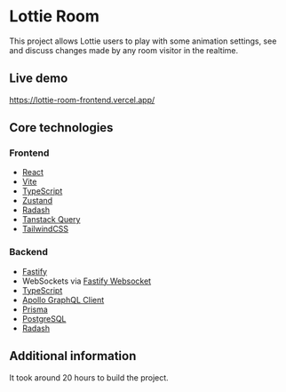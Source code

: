 # Lottie Room

This project allows Lottie users to play with some animation settings, see and discuss changes made by any room visitor in the realtime.

## Live demo

https://lottie-room-frontend.vercel.app/

## Core technologies

### Frontend

- [React](https://react.dev/)
- [Vite](https://vitejs.dev/)
- [TypeScript](https://www.typescriptlang.org/)
- [Zustand](https://github.com/pmndrs/zustand)
- [Radash](https://radash-docs.vercel.app/docs/getting-started)
- [Tanstack Query](https://tanstack.com/query/latest)
- [TailwindCSS](https://tailwindcss.com/)

### Backend

- [Fastify](https://fastify.dev/)
- WebSockets via [Fastify Websocket](https://github.com/fastify/fastify-websocket)
- [TypeScript](https://www.typescriptlang.org/)
- [Apollo GraphQL Client](https://www.apollographql.com/)
- [Prisma](https://www.prisma.io/)
- [PostgreSQL](https://www.postgresql.org/)
- [Radash](https://radash-docs.vercel.app/docs/getting-started)

## Additional information

It took around 20 hours to build the project.
